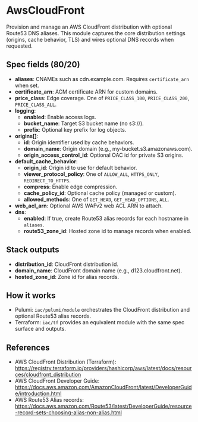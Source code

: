 # AwsCloudFront

Provision and manage an AWS CloudFront distribution with optional Route53 DNS aliases. This module captures the core distribution settings (origins, cache behavior, TLS) and wires optional DNS records when requested.

## Spec fields (80/20)
- **aliases**: CNAMEs such as cdn.example.com. Requires `certificate_arn` when set.
- **certificate_arn**: ACM certificate ARN for custom domains.
- **price_class**: Edge coverage. One of `PRICE_CLASS_100`, `PRICE_CLASS_200`, `PRICE_CLASS_ALL`.
- **logging**:
  - **enabled**: Enable access logs.
  - **bucket_name**: Target S3 bucket name (no s3://).
  - **prefix**: Optional key prefix for log objects.
- **origins[]**:
  - **id**: Origin identifier used by cache behaviors.
  - **domain_name**: Origin domain (e.g., my-bucket.s3.amazonaws.com).
  - **origin_access_control_id**: Optional OAC id for private S3 origins.
- **default_cache_behavior**:
  - **origin_id**: Origin id to use for default behavior.
  - **viewer_protocol_policy**: One of `ALLOW_ALL`, `HTTPS_ONLY`, `REDIRECT_TO_HTTPS`.
  - **compress**: Enable edge compression.
  - **cache_policy_id**: Optional cache policy (managed or custom).
  - **allowed_methods**: One of `GET_HEAD`, `GET_HEAD_OPTIONS`, `ALL`.
- **web_acl_arn**: Optional AWS WAFv2 web ACL ARN to attach.
- **dns**:
  - **enabled**: If true, create Route53 alias records for each hostname in `aliases`.
  - **route53_zone_id**: Hosted zone id to manage records when enabled.

## Stack outputs
- **distribution_id**: CloudFront distribution id.
- **domain_name**: CloudFront domain name (e.g., d123.cloudfront.net).
- **hosted_zone_id**: Zone id for alias records.

## How it works
- Pulumi: `iac/pulumi/module` orchestrates the CloudFront distribution and optional Route53 alias records.
- Terraform: `iac/tf` provides an equivalent module with the same spec surface and outputs.

## References
- AWS CloudFront Distribution (Terraform): https://registry.terraform.io/providers/hashicorp/aws/latest/docs/resources/cloudfront_distribution
- AWS CloudFront Developer Guide: https://docs.aws.amazon.com/AmazonCloudFront/latest/DeveloperGuide/introduction.html
- AWS Route53 Alias records: https://docs.aws.amazon.com/Route53/latest/DeveloperGuide/resource-record-sets-choosing-alias-non-alias.html


